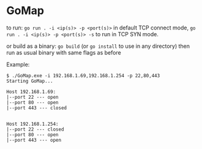 # GoMap

to run:
`go run . -i <ip(s)> -p <port(s)>` in default TCP connect mode, `go run . -i <ip(s)> -p <port(s)> -s` to run in TCP SYN mode.

or build as a binary:
`go build` (or `go install` to use in any directory)
then run as usual binary with same flags as before

Example:
```
$ ./GoMap.exe -i 192.168.1.69,192.168.1.254 -p 22,80,443
Starting GoMap...

Host 192.168.1.69:
|--port 22 --- open
|--port 80 --- open
|--port 443 --- closed


Host 192.168.1.254:
|--port 22 --- closed
|--port 80 --- open
|--port 443 --- open

```

